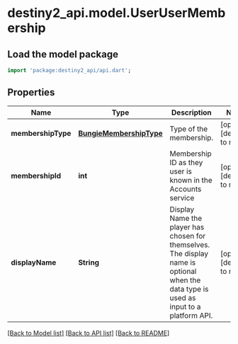 # destiny2_api.model.UserUserMembership

## Load the model package
```dart
import 'package:destiny2_api/api.dart';
```

## Properties
Name | Type | Description | Notes
------------ | ------------- | ------------- | -------------
**membershipType** | [**BungieMembershipType**](BungieMembershipType.md) | Type of the membership. | [optional] [default to null]
**membershipId** | **int** | Membership ID as they user is known in the Accounts service | [optional] [default to null]
**displayName** | **String** | Display Name the player has chosen for themselves. The display name is optional when the data type is used as input to a platform API. | [optional] [default to null]

[[Back to Model list]](../README.md#documentation-for-models) [[Back to API list]](../README.md#documentation-for-api-endpoints) [[Back to README]](../README.md)


